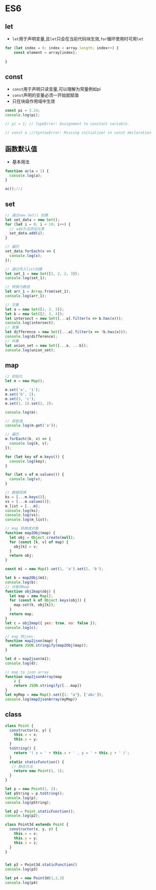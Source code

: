 <!--
 * @Author: your name
 * @Date: 2019-11-28 17:12:50
 * @LastEditTime: 2019-11-29 09:54:32
 * @LastEditors: Please set LastEditors
 * @Description: In User Settings Edit
 * @FilePath: \web-front-end\es6\readme.md
 -->
# ES6 
## let
- `let`用于声明变量,且`let`只会在当前代码块生效,`for`循环使用时可用`let`
```js
for (let index = 0; index < array.length; index++) {
    const element = array[index];
    
}
```
## const 
- `const`用于声明只读变量,可以理解为常量例如pi
- `const`声明的变量必须一开始就赋值
- 只在块级作用域中生效
```js
const pi = 3.14;
console.log(pi);

// pi = 1; // TypeError: Assignment to constant variable.

// const a ;//SyntaxError: Missing initializer in const declaration
```

## 函数默认值
- 基本用法
```js
function ac(a = 1) {
  console.log(a);
}

ac();//1
```
## set 
```js
// 通过new Set() 创建
let set_data = new Set();
for (let i = 0; i < 10; i++) {
  // add方法添加元素
  set_data.add(i);
}

// 遍历
set_data.forEach(x => {
  console.log(x);
});

// 通过传入list创建
let set_1 = new Set([1, 2, 2, 3]);
console.log(set_1);

// 转换为数组
let arr_1 = Array.from(set_1);
console.log(arr_1);

// 交集
let a = new Set([1, 2, 3]);
let b = new Set([2, 3, 4]);
let intersect = new Set([...a].filter(x => b.has(x)));
console.log(intersect);
// 差集
let difference = new Set([...a].filter(x => !b.has(x)));
console.log(difference);
// 并集
let union_set = new Set([...a, ...b]);
console.log(union_set);
```

## map
```js
// 初始化
let m = new Map();

m.set('a', '1');
m.set('b', 2);
m.set(3, 'c');
m.set(1, 1).set(2, 2);

console.log(m);

// 获取值
console.log(m.get('a'));

// 遍历
m.forEach((k, v) => {
  console.log(k, v);
});

for (let key of m.keys()) {
  console.log(key);
}

for (let v of m.values()) {
  console.log(v);
}

// 数据转换
ks = [...m.keys()];
vs = [...m.values()];
m_list = [...m];
console.log(ks);
console.log(vs);
console.log(m_list);

// map 转换成对象
function map2Obj(map) {
  let obj = Object.create(null);
  for (const [k, v] of map) {
    obj[k] = v;
  }
  return obj;
}

const m1 = new Map().set(1, 'a').set(2, 'b');

let b = map2Obj(m1);
console.log(b);
// 对象转map
function obj2map(obj) {
  let map = new Map();
  for (const k of Object.keys(obj)) {
    map.set(k, obj[k]);
  }
  return map;
}
let c = obj2map({ yes: true, no: false });
console.log(c);

// map 转json
function map2json(map) {
  return JSON.stringify(map2Obj(map));
}

let d = map2json(m1);
console.log(d);

// map to json array 
function map2jsonArray(map
    ) {
    return JSON.stringify([...map])
}
let myMap = new Map().set({1: "a"}, ['abc']);
console.log(map2jsonArray(myMap))

```
## class
```js
class Point {
  constructor(x, y) {
    this.x = x;
    this.y = y;
  }
  toString() {
    return '( x = ' + this.x + ' , y = ' + this.y + ' )';
  }
  static staticFunction() {
   // 静态方法
    return new Point(1, 1);
  }
}

let p = new Point(1, 2);
let pString = p.toString();
console.log(p);
console.log(pString);

let p2 = Point.staticFunction();
console.log(p2);

class Point3d extends Point {
  constructor(x, y, z) {
    this.x = x;
    this.y = y;
    this.z = z;
  }
}


let p3 = Point3d.staticFunction()
console.log(p3)

let p4 = new Point3d(1,2,3)
console.log(p4)
```